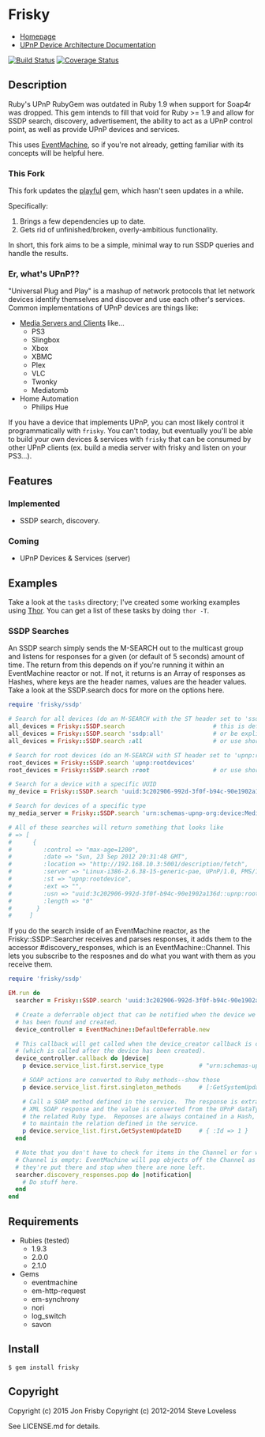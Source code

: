 # Frisky

* [Homepage](http://github.com/MrJoy/frisky)
* [UPnP Device Architecture Documentation](http://upnp.org/specs/arch/UPnP-arch-DeviceArchitecture-v1.0.pdf)


[<img src="https://travis-ci.org/MrJoy/frisky.png?branch=master" alt="Build Status" />](https://travis-ci.org/MrJoy/frisky) [<img src="https://coveralls.io/repos/MrJoy/frisky/badge.png" alt="Coverage Status" />](https://coveralls.io/r/MrJoy/frisky)

## Description

Ruby's UPnP RubyGem was outdated in Ruby 1.9 when support for Soap4r was
dropped.  This gem intends to fill that void for Ruby >= 1.9 and allow for
SSDP search, discovery, advertisement, the ability to act as a UPnP control
point, as well as provide UPnP devices and services.

This uses [EventMachine](http://github.com/eventmachine/eventmachine), so if
you're not already, getting familiar with its concepts will be helpful here.

### This Fork

This fork updates the [playful](http://github.com/turboladen/playful) gem,
which hasn't seen updates in a while.

Specifically:

1. Brings a few dependencies up to date.
2. Gets rid of unfinished/broken, overly-ambitious functionality.

In short, this fork aims to be a simple, minimal way to run SSDP queries and handle the
results.

### Er, what's UPnP??

"Universal Plug and Play" is a mashup of network protocols that let network
devices identify themselves and discover and use each other's services.
Common implementations of UPnP devices are things like:

* [Media Servers and Clients](http://en.wikipedia.org/wiki/List_of_UPnP_AV_media_servers_and_clients) like...
    * PS3
    * Slingbox
    * Xbox
    * XBMC
    * Plex
    * VLC
    * Twonky
    * Mediatomb
* Home Automation
    * Philips Hue


If you have a device that implements UPnP, you can most likely control it
programmatically with `frisky`.  You can't today, but eventually you'll be
able to build your own devices & services with `frisky` that can be consumed
by other UPnP clients (ex. build a media server with frisky and listen on
your PS3...).

## Features

### Implemented

* SSDP search, discovery.


### Coming

* UPnP Devices & Services (server)


## Examples

Take a look at the `tasks` directory; I've created some working examples using
[Thor](https://github.com/wycats/thor).  You can get a list of these tasks by
doing `thor -T`.


### SSDP Searches

An SSDP search simply sends the M-SEARCH out to the multicast group and
listens for responses for a given (or default of 5 seconds) amount of time.
The return from this depends on if you're running it within an EventMachine
reactor or not. If not, it returns is an Array of responses as Hashes, where
keys are the header names, values are the header values.  Take a look at the
SSDP.search docs for more on the options here.

```ruby
require 'frisky/ssdp'

# Search for all devices (do an M-SEARCH with the ST header set to 'ssdp:all')
all_devices = Frisky::SSDP.search                         # this is default
all_devices = Frisky::SSDP.search 'ssdp:all'              # or be explicit
all_devices = Frisky::SSDP.search :all                    # or use short-hand

# Search for root devices (do an M-SEARCH with ST header set to 'upnp:rootdevices')
root_devices = Frisky::SSDP.search 'upnp:rootdevices'
root_devices = Frisky::SSDP.search :root                  # or use short-hand

# Search for a device with a specific UUID
my_device = Frisky::SSDP.search 'uuid:3c202906-992d-3f0f-b94c-90e1902a136d'

# Search for devices of a specific type
my_media_server = Frisky::SSDP.search 'urn:schemas-upnp-org:device:MediaServer:1'

# All of these searches will return something that looks like
# => [
#      {
#         :control => "max-age=1200",
#         :date => "Sun, 23 Sep 2012 20:31:48 GMT",
#         :location => "http://192.168.10.3:5001/description/fetch",
#         :server => "Linux-i386-2.6.38-15-generic-pae, UPnP/1.0, PMS/1.50.0",
#         :st => "upnp:rootdevice",
#         :ext => "",
#         :usn => "uuid:3c202906-992d-3f0f-b94c-90e1902a136d::upnp:rootdevice",
#         :length => "0"
#       }
#     ]
```

If you do the search inside of an EventMachine reactor, as the
Frisky::SSDP::Searcher receives and parses responses, it adds them to the
accessor #discovery_responses, which is an EventMachine::Channel.  This lets
you subscribe to the resposnes and do what you want with them as you receive them.

```ruby
require 'frisky/ssdp'

EM.run do
  searcher = Frisky::SSDP.search 'uuid:3c202906-992d-3f0f-b94c-90e1902a136d'

  # Create a deferrable object that can be notified when the device we want
  # has been found and created.
  device_controller = EventMachine::DefaultDeferrable.new

  # This callback will get called when the device_creator callback is called
  # (which is called after the device has been created).
  device_controller.callback do |device|
    p device.service_list.first.service_type          # "urn:schemas-upnp-org:service:ContentDirectory:1"

    # SOAP actions are converted to Ruby methods--show those
    p device.service_list.first.singleton_methods     # [:GetSystemUpdateID, :Search, :GetSearchCapabilities, :GetSortCapabilities, :Browse]

    # Call a SOAP method defined in the service.  The response is extracted from the
    # XML SOAP response and the value is converted from the UPnP dataType to
    # the related Ruby type.  Reponses are always contained in a Hash, so as
    # to maintain the relation defined in the service.
    p device.service_list.first.GetSystemUpdateID     # { :Id => 1 }
  end

  # Note that you don't have to check for items in the Channel or for when the
  # Channel is empty: EventMachine will pop objects off the Channel as soon as
  # they're put there and stop when there are none left.
  searcher.discovery_responses.pop do |notification|
    # Do stuff here.
  end
end
```

## Requirements

* Rubies (tested)
    * 1.9.3
    * 2.0.0
    * 2.1.0
* Gems
    * eventmachine
    * em-http-request
    * em-synchrony
    * nori
    * log_switch
    * savon



## Install

    $ gem install frisky

## Copyright

Copyright (c) 2015 Jon Frisby
Copyright (c) 2012-2014 Steve Loveless

See LICENSE.md for details.
